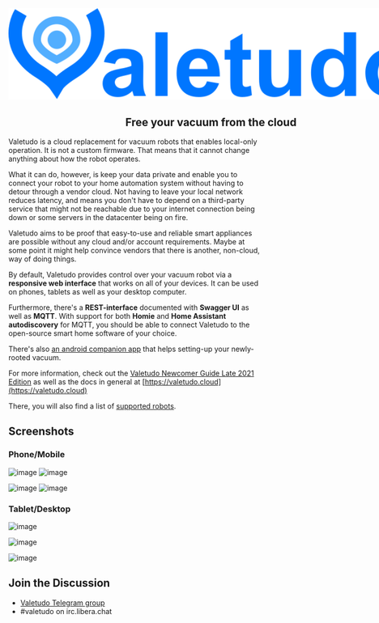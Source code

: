 <div style="margin: auto; text-align: center; width: 800px">
    <img src="https://github.com/Hypfer/Valetudo/blob/master/assets/logo/valetudo_logo_with_name.svg" width="800" alt="Valetudo logo">
    <h2>Free your vacuum from the cloud</h2>
</div>

Valetudo is a cloud replacement for vacuum robots that enables local-only operation. It is not a custom firmware.
That means that it cannot change anything about how the robot operates.

What it can do, however, is keep your data private and enable you to connect your robot
to your home automation system without having to detour through a vendor cloud. Not having to leave your local network reduces latency, and means you don't have to depend on a third-party service that might not be reachable due to your internet connection
being down or some servers in the datacenter being on fire.

Valetudo aims to be proof that easy-to-use and reliable smart appliances are possible without any cloud and/or account requirements.
Maybe at some point it might help convince vendors that there is another, non-cloud, way of doing things.

By default, Valetudo provides control over your vacuum robot via a **responsive web interface** that works on all of your devices.
It can be used on phones, tablets as well as your desktop computer.


Furthermore, there's a **REST-interface** documented with **Swagger UI** as well as **MQTT**.
With support for both **Homie** and **Home Assistant autodiscovery** for MQTT, you should be able to connect Valetudo to
the open-source smart home software of your choice.

There's also [an android companion app](https://valetudo.cloud/pages/companion_apps/valetudo_companion.html) that helps
setting-up your newly-rooted vacuum.


For more information, check out the [Valetudo Newcomer Guide Late 2021 Edition](https://valetudo.cloud/pages/general/newcomer_guide_late_2021.html) as well
as the docs in general at [https://valetudo.cloud](https://valetudo.cloud)

There, you will also find a list of [supported robots](https://valetudo.cloud/pages/general/supported-robots.html).

## Screenshots

### Phone/Mobile
![image](https://user-images.githubusercontent.com/974410/138561830-e0a3edf7-1974-49cf-90a8-31e677b482d2.png)
![image](https://user-images.githubusercontent.com/974410/138561931-41b68344-f260-4343-9c79-ef85e56d9786.png)

![image](https://user-images.githubusercontent.com/974410/138561874-f5e5fee9-81dd-43fb-9de0-75263169a0e6.png)
![image](https://user-images.githubusercontent.com/974410/138561884-9633600b-3362-454b-b95d-90f8e5951971.png)


### Tablet/Desktop

![image](https://user-images.githubusercontent.com/974410/138562037-05bc5140-d7af-488b-8734-72e66b820192.png)

![image](https://user-images.githubusercontent.com/974410/138561911-77aa8d10-3918-4eb7-96ff-8a6d0440dfce.png)

![image](https://user-images.githubusercontent.com/974410/138562111-3cbfe03c-7a19-4e57-9bfb-6b872239f432.png)


## Join the Discussion
* [Valetudo Telegram group](https://t.me/joinchat/LWzsHVnzL7kyOTUy)
* \#valetudo on irc.libera.chat

